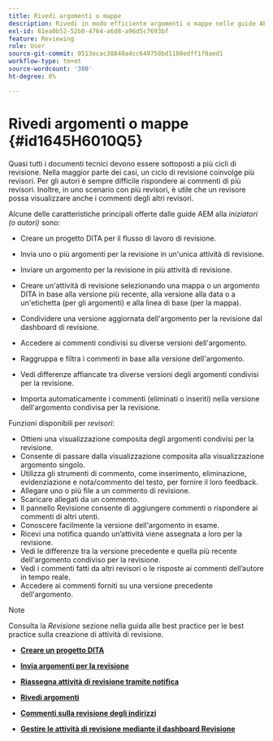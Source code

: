 ```yaml
---
title: Rivedi argomenti o mappe
description: Rivedi in modo efficiente argomenti o mappe nelle guide AEM per una valutazione fluida dei contenuti. Conoscere le funzioni per autori e revisori nelle guide AEM.
exl-id: 81ea0b52-52b0-4764-a6d8-a96d5c7693bf
feature: Reviewing
role: User
source-git-commit: 0513ecac38840a4cc649758bd1180edff1f8aed1
workflow-type: tm+mt
source-wordcount: '380'
ht-degree: 0%

---
```


# Rivedi argomenti o mappe {#id1645H6010Q5}

Quasi tutti i documenti tecnici devono essere sottoposti a più cicli di revisione. Nella maggior parte dei casi, un ciclo di revisione coinvolge più revisori. Per gli autori è sempre difficile rispondere ai commenti di più revisori. Inoltre, in uno scenario con più revisori, è utile che un revisore possa visualizzare anche i commenti degli altri revisori.

Alcune delle caratteristiche principali offerte dalle guide AEM alla *iniziatori \(o autori\)* sono:

- Creare un progetto DITA per il flusso di lavoro di revisione.
- Invia uno o più argomenti per la revisione in un&#39;unica attività di revisione.

- Inviare un argomento per la revisione in più attività di revisione.

- Creare un&#39;attività di revisione selezionando una mappa o un argomento DITA in base alla versione più recente, alla versione alla data o a un&#39;etichetta \(per gli argomenti\) e alla linea di base \(per la mappa\).

- Condividere una versione aggiornata dell&#39;argomento per la revisione dal dashboard di revisione.

- Accedere ai commenti condivisi su diverse versioni dell&#39;argomento.

- Raggruppa e filtra i commenti in base alla versione dell&#39;argomento.

- Vedi differenze affiancate tra diverse versioni degli argomenti condivisi per la revisione.

- Importa automaticamente i commenti \(eliminati o inseriti\) nella versione dell&#39;argomento condivisa per la revisione.


Funzioni disponibili per *revisori*:

- Ottieni una visualizzazione composita degli argomenti condivisi per la revisione.
- Consente di passare dalla visualizzazione composita alla visualizzazione argomento singolo.
- Utilizza gli strumenti di commento, come inserimento, eliminazione, evidenziazione e nota/commento del testo, per fornire il loro feedback.
- Allegare uno o più file a un commento di revisione.
- Scaricare allegati da un commento.
- Il pannello Revisione consente di aggiungere commenti o rispondere ai commenti di altri utenti.
- Conoscere facilmente la versione dell&#39;argomento in esame.
- Ricevi una notifica quando un’attività viene assegnata a loro per la revisione.
- Vedi le differenze tra la versione precedente e quella più recente dell&#39;argomento condiviso per la revisione.
- Vedi i commenti fatti da altri revisori o le risposte ai commenti dell’autore in tempo reale.
- Accedere ai commenti forniti su una versione precedente dell&#39;argomento.

>[!NOTE]
>
> Consulta la *Revisione* sezione nella guida alle best practice per le best practice sulla creazione di attività di revisione.

- **[Creare un progetto DITA](authoring-create-dita-project.md)**

- **[Invia argomenti per la revisione](review-send-topics-for-review.md)**

- **[Riassegna attività di revisione tramite notifica](reassign-review-using-notification.md)**

- **[Rivedi argomenti](review-topics.md)**

- **[Commenti sulla revisione degli indirizzi](review-address-review-comments.md)**

- **[Gestire le attività di revisione mediante il dashboard Revisione](review-manage-tasks-review-dashboard.md)**
